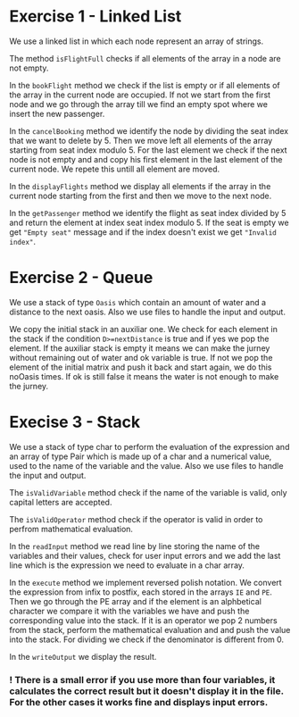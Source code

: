 # Exercise 1 - Linked List

We use a linked list in which each node represent an array of strings.

The method `isFlightFull` checks if all elements of the array in a node are not empty.

In the `bookFlight` method we check if the list is empty or if all elements of the array in the current node are occupied.
If not we start from the first node and we go through the array till we find an empty spot where we insert the new passenger.

In the `cancelBooking` method we identify the node by dividing the seat index that we want to delete by 5.
Then we move left all elements of the array starting from seat index modulo 5.
For the last element we check if the next node is not empty and and copy his first element in the last element of the current node.
We repete this untill all element are moved.

In the `displayFlights` method we display all elements if the array in the current node starting from the first and then we move to the next
node.

In the `getPassenger` method we identify the flight as seat index divided by 5 and return the element at index seat index modulo 5.
If the seat is empty we get `"Empty seat"` message and if the index doesn't exist we get `"Invalid index"`.

# Exercise 2 - Queue

We use a stack of type `Oasis` which contain an amount of water and a distance to the next oasis.
Also we use files to handle the input and output.
 
We copy the initial stack in an auxiliar one.
We check for each element in the stack if the condition `D>=nextDistance` is true and if yes we pop the element.
If the auxiliar stack is empty it means we can make the jurney without remaining out of water and ok variable is true.
If not we pop the element of the initial matrix and push it back and start again, we do this noOasis times.
If ok is still false it means the water is not enough to make the jurney.

# Execise 3 - Stack

We use a stack of type char to perform the evaluation of the expression and an array of type Pair which is made up of a char and a numerical value, used to the name of the variable and the value.
Also we use files to handle the input and output.

The `isValidVariable` method check if the name of the variable is valid, only capital letters are accepted.

The `isValidOperator` method check if the operator is valid in order to perfrom mathematical evaluation.

In the `readInput` method we read line by line storing the name of the variables and their values, check for user input errors and we add the last line which is the expression we need to evaluate in a char array.

In the `execute` method we implement reversed polish notation.
We convert the expression from infix to postfix, each stored in the arrays `IE` and `PE`.
Then we go through the PE array and if the element is an alphbetical character we compare it with the variables we have and push the corresponding value into the stack.
If it is an operator we pop 2 numbers from the stack, perform the mathematical evaluation and and push the value into the stack.
For dividing we check if the denominator is different from 0.

In the `writeOutput` we display the result.

### ! There is a small error if you use more than four variables, it calculates the correct result but it doesn't display it in the file. For the other cases it works fine and displays input errors.